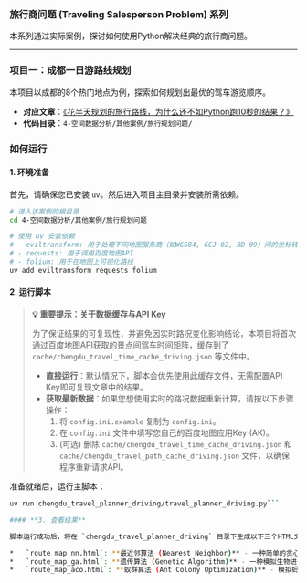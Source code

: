 ### 旅行商问题 (Traveling Salesperson Problem) 系列

本系列通过实际案例，探讨如何使用Python解决经典的旅行商问题。

---

### **项目一：成都一日游路线规划**

本项目以成都的8个热门地点为例，探索如何规划出最优的驾车游览顺序。

*   **对应文章**：[《花半天规划的旅行路线，为什么还不如Python跑10秒的结果？》](https://www.renhai.online/blog/geospatial-data-analysis/traveling-salesperson-problem-algorithm-vs-human-intuition)
*   **代码目录**：`4-空间数据分析/其他案例/旅行规划问题/`

### **如何运行**

#### **1. 环境准备**

首先，请确保您已安装 `uv`。然后进入项目主目录并安装所需依赖。

```bash
# 进入该案例的根目录
cd 4-空间数据分析/其他案例/旅行规划问题

# 使用 uv 安装依赖
# - eviltransform: 用于处理不同地图服务商（如WGS84, GCJ-02, BD-09）间的坐标转换
# - requests: 用于调用百度地图API
# - folium: 用于在地图上可视化路线
uv add eviltransform requests folium
```

#### **2. 运行脚本**

> **💡 重要提示：关于数据缓存与API Key**
> 
> 为了保证结果的可复现性，并避免因实时路况变化影响结论，本项目将首次通过百度地图API获取的景点间驾车时间矩阵，缓存到了 `cache/chengdu_travel_time_cache_driving.json` 等文件中。
>
> *   **直接运行**：默认情况下，脚本会优先使用此缓存文件，无需配置API Key即可复现文章中的结果。
> *   **获取最新数据**：如果您想使用实时的路况数据重新计算，请按以下步骤操作：
>     1.  将 `config.ini.example` 复制为 `config.ini`。
>     2.  在 `config.ini` 文件中填写您自己的百度地图应用Key (AK)。
>     3.  (可选) 删除 `cache/chengdu_travel_time_cache_driving.json` 和 `cache/chengdu_travel_path_cache_driving.json` 文件，以确保程序重新请求API。

准备就绪后，运行主脚本：

```bash
uv run chengdu_travel_planner_driving/travel_planner_driving.py```

#### **3. 查看结果**

脚本运行成功后，将在 `chengdu_travel_planner_driving` 目录下生成以下三个HTML文件。您可以直接在浏览器中打开它们，查看不同算法规划出的路线：

*   `route_map_nn.html`: **最近邻算法 (Nearest Neighbor)** - 一种简单的贪心策略。
*   `route_map_ga.html`: **遗传算法 (Genetic Algorithm)** - 一种模拟生物进化的全局优化算法。
*   `route_map_aco.html`: **蚁群算法 (Ant Colony Optimization)** - 模拟蚂蚁寻找食物路径的启发式算法。
